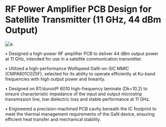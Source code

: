 # RF Power Amplifier PCB Design for Satellite Transmitter (11 GHz, 44 dBm Output)

<picture>
  <source media="(prefers-color-scheme: dark)" srcset="https://raw.githubusercontent.com/cdcortesr/RF-Power-Amplifier-11GHz-/refs/heads/main/3Dview.JPG">
  <source media="(prefers-color-scheme: light)" srcset="https://raw.githubusercontent.com/cdcortesr/RF-Power-Amplifier-11GHz-/refs/heads/main/3Dview.JPG">
  <img alt="a." src="https://raw.githubusercontent.com/cdcortesr/RF-Power-Amplifier-11GHz-/refs/heads/main/3Dview.JPG">
</picture>

• Designed a high-power RF amplifier PCB to deliver 44 dBm output power at 11 GHz, intended for use in a satellite communication transmitter.

• Utilized a high-performance Wolfspeed GaN-on-SiC MMIC (CMPA601C025F), selected for its ability to operate efficiently at Ku-band frequencies with high output power and linearity.

• Designed on RT/duroid® 6010 high-frequency laminate (Dk=10.2) to ensure characteristic impedance of the input and output microstrip transmission line, low dielectric loss and stable performance at 11 GHz.

• Engineered a precision-machined PCB cavity beneath the IC footprint to meet the thermal management requirements of the GaN device, ensuring efficient heat transfer and mechanical stability.
